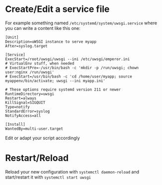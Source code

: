 # Create/Edit a service file
For example something named `/etc/systemd/system/uwsgi.service` where you can write a content like this one:
```
[Unit]
Description=uWSGI instance to serve myapp
After=syslog.target

[Service]
ExecStart=/root/uwsgi/uwsgi --ini /etc/uwsgi/emperor.ini
# VirtualEnv stuff, when needed
# ExecStartPre=-/usr/bin/bash -c 'mkdir -p /run/uwsgi; chown user:nginx /run/uwsgi'
# ExecStart=/usr/bin/bash -c 'cd /home/user/myapp; source myappenv/bin/activate; uwsgi --ini myapp.ini'

# These options require systemd version 211 or newer
RuntimeDirectory=uwsgi
Restart=always
KillSignal=SIGQUIT
Type=notify
StandardError=syslog
NotifyAccess=all

[Install]
WantedBy=multi-user.target
```
Edit or adapt your script accordingly

# Restart/Reload
Reload your new configuration with `systemctl daemon-reload` and start/restart it with `systemctl start uwsgi`
